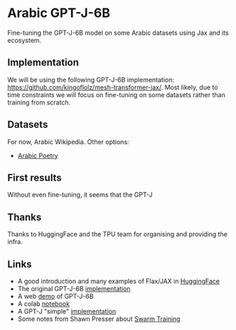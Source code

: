 # Arabic GPT-J-6B
Fine-tuning the GPT-J-6B model on some Arabic datasets using Jax and its ecosystem.

## Implementation

We will be using the following GPT-J-6B implementation: https://github.com/kingoflolz/mesh-transformer-jax/.
Most likely, due to time constraints we will focus on fine-tuning on some datasets rather than training from scratch.

## Datasets

For now, Arabic Wikipedia.
Other options:

- [Arabic Poetry](https://www.kaggle.com/fahd09/arabic-poetry-dataset-478-2017)

## First results

Without even fine-tuning, it seems that the GPT-J

## Thanks

Thanks to HuggingFace and the TPU team for organising and providing the infra.

## Links

- A good introduction and many examples of Flax/JAX in [HuggingFace](https://github.com/huggingface/transformers/tree/master/examples/flax)
- The original GPT-J-6B [implementation](https://github.com/kingoflolz/mesh-transformer-jax/)
- A web [demo](https://6b.eleuther.ai/) of GPT-J-6B 
- A colab [notebook](https://colab.research.google.com/github/kingoflolz/mesh-transformer-jax/blob/master/colab_demo.ipynb#scrollTo=nvlAK6RbCJYg)
- A GPT-J "simple" [implementation](https://github.com/nickthorpie/gpt-j-simple)
- Some notes from Shawn Presser about [Swarm Training](https://www.docdroid.net/faDq8Bu/swarm-training-v01a-pdf)